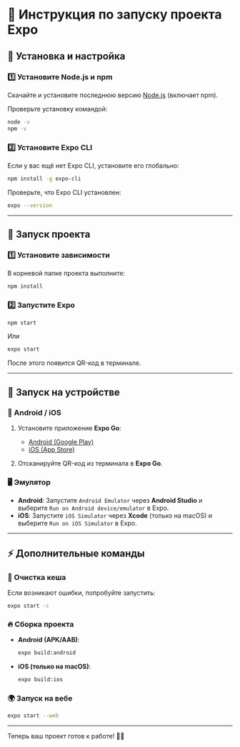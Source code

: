 # 📘 Инструкция по запуску проекта Expo

## 📌 Установка и настройка

### 1️⃣ Установите Node.js и npm  
Скачайте и установите последнюю версию [Node.js](https://nodejs.org/) (включает npm).

Проверьте установку командой:  
```sh
node -v
npm -v
```

### 2️⃣ Установите Expo CLI  
Если у вас ещё нет Expo CLI, установите его глобально:  
```sh
npm install -g expo-cli
```

Проверьте, что Expo CLI установлен:  
```sh
expo --version
```

---

## 🚀 Запуск проекта

### 1️⃣ Установите зависимости  
В корневой папке проекта выполните:  
```sh
npm install
```

### 2️⃣ Запустите Expo  
```sh
npm start
```
Или  
```sh
expo start
```

После этого появится QR-код в терминале.

---

## 📱 Запуск на устройстве

### 📲 Android / iOS  
1. Установите приложение **Expo Go**:
   - [Android (Google Play)](https://play.google.com/store/apps/details?id=host.exp.exponent)
   - [iOS (App Store)](https://apps.apple.com/app/expo-go/id982107779)
   
2. Отсканируйте QR-код из терминала в **Expo Go**.

### 🖥 Эмулятор  
- **Android**: Запустите `Android Emulator` через **Android Studio** и выберите `Run on Android device/emulator` в Expo.
- **iOS**: Запустите `iOS Simulator` через **Xcode** (только на macOS) и выберите `Run on iOS Simulator` в Expo.

---

## ⚡ Дополнительные команды

### 🔄 Очистка кеша  
Если возникают ошибки, попробуйте запустить:  
```sh
expo start -c
```

### 🔥 Сборка проекта  
- **Android (APK/AAB)**:  
  ```sh
  expo build:android
  ```
- **iOS (только на macOS)**:  
  ```sh
  expo build:ios
  ```

### 🌍 Запуск на вебе  
```sh
expo start --web
```

---

Теперь ваш проект готов к работе! 🚀🎉
